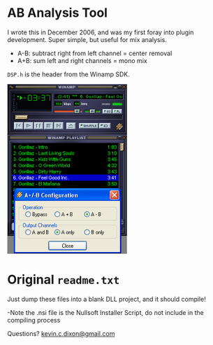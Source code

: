 # AB Analysis Tool
I wrote this in December 2006, and was my first foray into plugin development. Super simple, but useful for mix analysis.
- A-B: subtract right from left channel = center removal
- A+B: sum left and right channels = mono mix

`DSP.h` is the header from the Winamp SDK.

![AB Analysis Tool](AB_Analysis_Tool.png)

# Original `readme.txt`

Just dump these files into a blank DLL project, and it should compile!

-Note the .nsi file is the Nullsoft Installer Script, do not include in the compiling process

Questions? kevin.c.dixon@gmail.com
